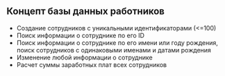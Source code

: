 ## Концепт базы данных работников

* Создание сотрудников с уникальными идентификаторами (<=100)
* Поиск информации о сотруднике по его ID
* Поиск информации о сотруднике по его имени или году рождения, поиск сотрудников с одинаковыми именами и датами рождения
* Изменение любой информации о сотруднике
* Расчет суммы заработных плат всех сотрудников
